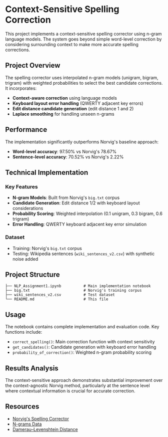 # Context-Sensitive Spelling Correction

This project implements a context-sensitive spelling corrector using n-gram language models. The system goes beyond simple word-level correction by considering surrounding context to make more accurate spelling corrections.

## Project Overview

The spelling corrector uses interpolated n-gram models (unigram, bigram, trigram) with weighted probabilities to select the best candidate corrections. It incorporates:
- **Context-aware correction** using language models
- **Keyboard layout error handling** (QWERTY adjacent key errors)
- **Edit distance candidate generation** (edit distance 1 and 2)
- **Laplace smoothing** for handling unseen n-grams

## Performance

The implementation significantly outperforms Norvig's baseline approach:
- **Word-level accuracy**: 97.50% vs Norvig's 78.67%
- **Sentence-level accuracy**: 70.52% vs Norvig's 2.22%

## Technical Implementation

### Key Features
- **N-gram Models**: Built from Norvig's `big.txt` corpus
- **Candidate Generation**: Edit distance 1/2 with keyboard layout considerations
- **Probability Scoring**: Weighted interpolation (0.1 unigram, 0.3 bigram, 0.6 trigram)
- **Error Handling**: QWERTY keyboard adjacent key error simulation

### Dataset
- Training: Norvig's `big.txt` corpus
- Testing: Wikipedia sentences (`wiki_sentences_v2.csv`) with synthetic noise added

## Project Structure

```
├── NLP_Assignment1.ipynb          # Main implementation notebook
├── big.txt                        # Norvig's training corpus
├── wiki_sentences_v2.csv          # Test dataset
└── README.md                      # This file
```

## Usage

The notebook contains complete implementation and evaluation code. Key functions include:
- `correct_spelling()`: Main correction function with context sensitivity
- `get_candidates()`: Candidate generation with keyboard error handling
- `probability_of_correction()`: Weighted n-gram probability scoring

## Results Analysis

The context-sensitive approach demonstrates substantial improvement over the context-agnostic Norvig method, particularly at the sentence level where contextual information is crucial for accurate correction.

## Resources

- [Norvig's Spelling Corrector](https://norvig.com/spell-correct.html)
- [N-grams Data](https://www.ngrams.info/download_coca.asp)
- [Damerau–Levenshtein Distance](https://en.wikipedia.org/wiki/Damerau–Levenshtein_distance)
